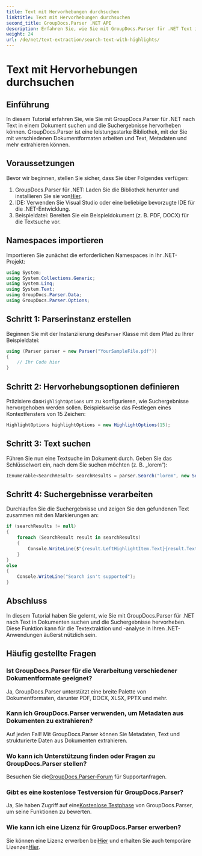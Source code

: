 ```yaml
---
title: Text mit Hervorhebungen durchsuchen
linktitle: Text mit Hervorhebungen durchsuchen
second_title: GroupDocs.Parser .NET API
description: Erfahren Sie, wie Sie mit GroupDocs.Parser für .NET Text in Dokumenten suchen und hervorheben. Extrahieren Sie effizient wertvolle Erkenntnisse.
weight: 24
url: /de/net/text-extraction/search-text-with-highlights/
---
```


# Text mit Hervorhebungen durchsuchen

## Einführung
In diesem Tutorial erfahren Sie, wie Sie mit GroupDocs.Parser für .NET nach Text in einem Dokument suchen und die Suchergebnisse hervorheben können. GroupDocs.Parser ist eine leistungsstarke Bibliothek, mit der Sie mit verschiedenen Dokumentformaten arbeiten und Text, Metadaten und mehr extrahieren können.
## Voraussetzungen
Bevor wir beginnen, stellen Sie sicher, dass Sie über Folgendes verfügen:
1.  GroupDocs.Parser für .NET: Laden Sie die Bibliothek herunter und installieren Sie sie von[Hier](https://releases.groupdocs.com/parser/net/).
2. IDE: Verwenden Sie Visual Studio oder eine beliebige bevorzugte IDE für die .NET-Entwicklung.
3. Beispieldatei: Bereiten Sie ein Beispieldokument (z. B. PDF, DOCX) für die Textsuche vor.

## Namespaces importieren
Importieren Sie zunächst die erforderlichen Namespaces in Ihr .NET-Projekt:
```csharp
using System;
using System.Collections.Generic;
using System.Linq;
using System.Text;
using GroupDocs.Parser.Data;
using GroupDocs.Parser.Options;
```
## Schritt 1: Parserinstanz erstellen
 Beginnen Sie mit der Instanziierung des`Parser` Klasse mit dem Pfad zu Ihrer Beispieldatei:
```csharp
using (Parser parser = new Parser("YourSampleFile.pdf"))
{
    // Ihr Code hier
}
```
## Schritt 2: Hervorhebungsoptionen definieren
 Präzisiere das`HighlightOptions` um zu konfigurieren, wie Suchergebnisse hervorgehoben werden sollen. Beispielsweise das Festlegen eines Kontextfensters von 15 Zeichen:
```csharp
HighlightOptions highlightOptions = new HighlightOptions(15);
```
## Schritt 3: Text suchen
Führen Sie nun eine Textsuche im Dokument durch. Geben Sie das Schlüsselwort ein, nach dem Sie suchen möchten (z. B. „lorem“):
```csharp
IEnumerable<SearchResult> searchResults = parser.Search("lorem", new SearchOptions(true, false, false, highlightOptions));
```
## Schritt 4: Suchergebnisse verarbeiten
Durchlaufen Sie die Suchergebnisse und zeigen Sie den gefundenen Text zusammen mit den Markierungen an:
```csharp
if (searchResults != null)
{
    foreach (SearchResult result in searchResults)
    {
        Console.WriteLine($"{result.LeftHighlightItem.Text}{result.Text}{result.RightHighlightItem.Text}");
    }
}
else
{
    Console.WriteLine("Search isn't supported");
}
```

## Abschluss
In diesem Tutorial haben Sie gelernt, wie Sie mit GroupDocs.Parser für .NET nach Text in Dokumenten suchen und die Suchergebnisse hervorheben. Diese Funktion kann für die Textextraktion und -analyse in Ihren .NET-Anwendungen äußerst nützlich sein.

## Häufig gestellte Fragen
### Ist GroupDocs.Parser für die Verarbeitung verschiedener Dokumentformate geeignet?
Ja, GroupDocs.Parser unterstützt eine breite Palette von Dokumentformaten, darunter PDF, DOCX, XLSX, PPTX und mehr.
### Kann ich GroupDocs.Parser verwenden, um Metadaten aus Dokumenten zu extrahieren?
Auf jeden Fall! Mit GroupDocs.Parser können Sie Metadaten, Text und strukturierte Daten aus Dokumenten extrahieren.
### Wo kann ich Unterstützung finden oder Fragen zu GroupDocs.Parser stellen?
 Besuchen Sie die[GroupDocs.Parser-Forum](https://forum.groupdocs.com/c/parser/17) für Supportanfragen.
### Gibt es eine kostenlose Testversion für GroupDocs.Parser?
 Ja, Sie haben Zugriff auf eine[Kostenlose Testphase](https://releases.groupdocs.com/) von GroupDocs.Parser, um seine Funktionen zu bewerten.
### Wie kann ich eine Lizenz für GroupDocs.Parser erwerben?
 Sie können eine Lizenz erwerben bei[Hier](https://purchase.groupdocs.com/buy) und erhalten Sie auch temporäre Lizenzen[Hier](https://purchase.groupdocs.com/temporary-license/).